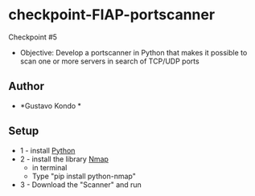 # checkpoint-FIAP-portscanner

Checkpoint #5
- Objective: Develop a portscanner in Python that makes it possible to scan one or more servers in search of TCP/UDP ports

## Author
* *Gustavo Kondo *

## Setup
* 1 - install [Python](https://www.python.org/ftp/python/3.10.6/python-3.10.6-amd64.exe)
* 2 - install the library [Nmap](https://pypi.org/project/python-nmap/)
	- in terminal
	- Type "pip install python-nmap"
* 3 - Download the "Scanner" and run

